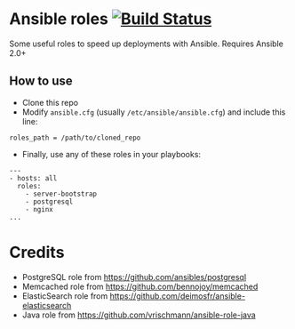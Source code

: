 # Ansible roles [![Build Status](https://travis-ci.org/MSA-Argentina/ansible-roles.svg?branch=master)](https://travis-ci.org/MSA-Argentina/ansible-roles)

Some useful roles to speed up deployments with Ansible. Requires Ansible 2.0+

## How to use
* Clone this repo
* Modify `ansible.cfg` (usually `/etc/ansible/ansible.cfg`) and include this line:
```
roles_path = /path/to/cloned_repo
```
* Finally, use any of these roles in your playbooks:
```
---
- hosts: all
  roles:
    - server-bootstrap
    - postgresql
    - nginx
...
```

# Credits

* PostgreSQL role from https://github.com/ansibles/postgresql
* Memcached role from https://github.com/bennojoy/memcached
* ElasticSearch role from https://github.com/deimosfr/ansible-elasticsearch
* Java role from https://github.com/vrischmann/ansible-role-java
